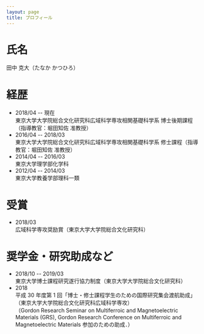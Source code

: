 ```yaml
---
layout: page
title: プロフィール
---
```

# 氏名
田中 克大（たなか かつひろ）

# 経歴
- 2018/04 -- 現在    
  東京大学大学院総合文化研究科広域科学専攻相関基礎科学系 博士後期課程（指導教官：堀田知佐 准教授）    
- 2016/04 -- 2018/03  
  東京大学大学院総合文化研究科広域科学専攻相関基礎科学系 修士課程（指導教官：堀田知佐 准教授）   
- 2014/04 -- 2016/03   
  東京大学理学部化学科  
- 2012/04 -- 2014/03   
  東京大学教養学部理科一類  

# 受賞
- 2018/03  
  広域科学専攻奨励賞（東京大学大学院総合文化研究科）  


# 奨学金・研究助成など
- 2018/10 -- 2019/03   
  東京大学博士課程研究遂行協力制度（東京大学大学院総合文化研究科）  
- 2018  
  平成 30 年度第 1 回「博士・修士課程学生のための国際研究集会渡航助成」（東京大学大学院総合文化研究科広域科学専攻）  
  （Gordon Research Seminar on Multiferroic and Magnetoelectric Materials (GRS), Gordon Research Conference on Multiferroic and Magnetoelectric Materials 参加のための助成．）
